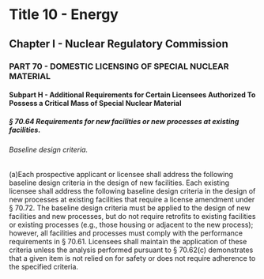
# Title 10 - Energy
## Chapter I - Nuclear Regulatory Commission
### PART 70 - DOMESTIC LICENSING OF SPECIAL NUCLEAR MATERIAL
#### Subpart H - Additional Requirements for Certain Licensees Authorized To Possess a Critical Mass of Special Nuclear Material
##### § 70.64 Requirements for new facilities or new processes at existing facilities.
###### Baseline design criteria.

(a)Each prospective applicant or licensee shall address the following baseline design criteria in the design of new facilities. Each existing licensee shall address the following baseline design criteria in the design of new processes at existing facilities that require a license amendment under § 70.72. The baseline design criteria must be applied to the design of new facilities and new processes, but do not require retrofits to existing facilities or existing processes (e.g., those housing or adjacent to the new process); however, all facilities and processes must comply with the performance requirements in § 70.61. Licensees shall maintain the application of these criteria unless the analysis performed pursuant to § 70.62(c) demonstrates that a given item is not relied on for safety or does not require adherence to the specified criteria.
